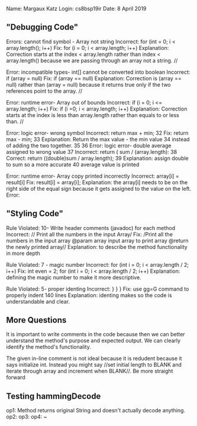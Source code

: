 Name: Margaux Katz
  Login: cs8bsp19ir
  Date: 8 April 2019
  
  ## "Debugging Code"

  Errors: cannot find symbol - Array not string
  Incorrect: for (int = 0; i < array.length(); i++)
  Fix: for (i = 0; i < array.length; i++)
  Explanation: Correction starts at the index < array.length
  rather than index < array.length() because we are
 passing through an array not a string.
  //
  
 Error: incompatible types- int[] cannot be converted into boolean
 Incorrect: if (array = null)
 Fix: if (array == null)
 Explanation: Correction is (array == null) rather than
 (array = null) because it returns true only if the two references
 point to the array.
 //

Error: runtime error- Array out of bounds
Incorrect: if (i = 0; i <= array.length; i++)
Fix: if (i =0; i < array.length; i++)
 Explanation: Correction starts at the index
 is less than array.length rather than equals to or less than.
//

 Error: logic error- wrong symbol
  Incorrect: return max + min;
 32 Fix: return max - min;
 33 Explanation: Return the max value - the min value
 34 instead of adding the two together.
 35 
 36 Error: logic error- double average assigned to wrong value
 37 Incorrect: return ( sum / (array.length):
 38 Correct: return ((double)sum / array.length);
 39 Explanation: assign double to sum so a more accurate
 40 average value is printed

Error: runtime error- Array copy printed incorrectly
Incorrect: array[i] = result[i]
Fix: result[i] = array[i];
Explanation: the array[i] needs to be on the right side
of the equal sign because it gets assigned to the value on the left.
 Error:

## "Styling Code"
Rule Violated: 10- Write header comments (javadoc) for each method
Incorrect: // Print all the numbers in the input Array/
Fix: /Print all the numbers in the input array
 @param array input array to print array
 @return the newly printed array//
 Explanation: to describe the method functionality in more depth

 Rule Violated: 7 - magic number
 Incorrect: for (int i = 0; i < array.length / 2; i++)
 Fix: int even = 2;
 for (int i = 0; i < array.length / 2; i++)
 Explanation: defining the magic number to make it
 more descriptive.
 
 Rule Violated: 5- proper identing
 Incorrect: }
 }
         }
 Fix: use gg=G command to properly indent 140 lines
 Explanation: identing makes so the code is
 understandable and clear. 
 
 ## More Questions
 
 It is important to write comments in the code
 because then we can better understand the method's purpose
 and expected output. We can clearly identify the method's
 functionality.
 
 The given in-line comment is not ideal because it is
 redudent because it says initialize int. Instead you
 might say //set initial length to BLANK and iterate through
 array and increment when BLANK//. Be more straight forward
  
 ## Testing hammingDecode

 op1: Method returns original String and doesn't actually decode anything.
 op2:
 op3:
 op4:
~           
